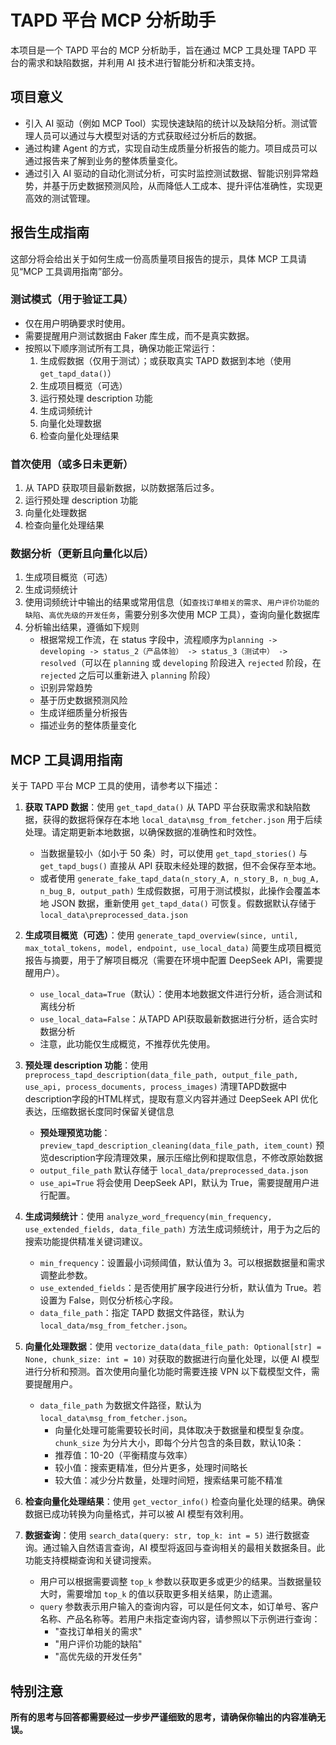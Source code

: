 # TAPD 平台 MCP 分析助手 

本项目是一个 TAPD 平台的 MCP 分析助手，旨在通过 MCP 工具处理 TAPD 平台的需求和缺陷数据，并利用 AI 技术进行智能分析和决策支持。

## 项目意义

* 引入 AI 驱动（例如 MCP Tool）实现快速缺陷的统计以及缺陷分析。测试管理人员可以通过与大模型对话的方式获取经过分析后的数据。
* 通过构建 Agent 的方式，实现自动生成质量分析报告的能力。项目成员可以通过报告来了解到业务的整体质量变化。
* 通过引入 AI 驱动的自动化测试分析，可实时监控测试数据、智能识别异常趋势，并基于历史数据预测风险，从而降低人工成本、提升评估准确性，实现更高效的测试管理。

## 报告生成指南

这部分将会给出关于如何生成一份高质量项目报告的提示，具体 MCP 工具请见“MCP 工具调用指南”部分。

### 测试模式（用于验证工具）

* 仅在用户明确要求时使用。
* 需要提醒用户测试数据由 Faker 库生成，而不是真实数据。
* 按照以下顺序测试所有工具，确保功能正常运行：
	1. 生成假数据（仅用于测试）；或获取真实 TAPD 数据到本地（使用 `get_tapd_data()`）
	2. 生成项目概览（可选）
	3. 运行预处理 description 功能
	4. 生成词频统计
	5. 向量化处理数据
	6. 检查向量化处理结果

### 首次使用（或多日未更新）

1. 从 TAPD 获取项目最新数据，以防数据落后过多。
2. 运行预处理 description 功能
3. 向量化处理数据
4. 检查向量化处理结果

### 数据分析（更新且向量化以后）

1. 生成项目概览（可选）
2. 生成词频统计
3. 使用词频统计中输出的结果或常用信息（如`查找订单相关的需求`、`用户评价功能的缺陷`、`高优先级的开发任务`，需要分别多次使用 MCP 工具），查询向量化数据库
4. 分析输出结果，遵循如下规则
	* 根据常规工作流，在 status 字段中，流程顺序为`planning -> developing -> status_2（产品体验） -> status_3（测试中） -> resolved`（可以在 `planning` 或 `developing` 阶段进入 `rejected` 阶段，在 `rejected` 之后可以重新进入 `planning` 阶段）
	* 识别异常趋势
	* 基于历史数据预测风险
	* 生成详细质量分析报告
	* 描述业务的整体质量变化

## MCP 工具调用指南

关于 TAPD 平台 MCP 工具的使用，请参考以下描述：

1. **获取 TAPD 数据**：使用 `get_tapd_data()` 从 TAPD 平台获取需求和缺陷数据，获得的数据将保存在本地 `local_data\msg_from_fetcher.json` 用于后续处理。请定期更新本地数据，以确保数据的准确性和时效性。
	* 当数据量较小（如小于 50 条）时，可以使用 `get_tapd_stories()` 与 `get_tapd_bugs()` 直接从 API 获取未经处理的数据，但不会保存至本地。
	* 或者使用 `generate_fake_tapd_data(n_story_A, n_story_B, n_bug_A, n_bug_B, output_path)` 生成假数据，可用于测试模拟，此操作会覆盖本地 JSON 数据，重新使用 `get_tapd_data()` 可恢复。假数据默认存储于 `local_data\preprocessed_data.json`

2. **生成项目概览（可选）**：使用 `generate_tapd_overview(since, until, max_total_tokens, model, endpoint, use_local_data)` 简要生成项目概览报告与摘要，用于了解项目概况（需要在环境中配置 DeepSeek API，需要提醒用户）。
	* `use_local_data=True`（默认）：使用本地数据文件进行分析，适合测试和离线分析
	* `use_local_data=False`：从TAPD API获取最新数据进行分析，适合实时数据分析
	* 注意，此功能仅生成概览，不推荐优先使用。

3. **预处理 description 功能**：使用`preprocess_tapd_description(data_file_path, output_file_path, use_api, process_documents, process_images)` 清理TAPD数据中description字段的HTML样式，提取有意义内容并通过 DeepSeek API 优化表达，压缩数据长度同时保留关键信息
	* **预处理预览功能**：`preview_tapd_description_cleaning(data_file_path, item_count)` 预览description字段清理效果，展示压缩比例和提取信息，不修改原始数据
	* `output_file_path` 默认存储于 `local_data/preprocessed_data.json`
	* `use_api=True` 将会使用 DeepSeek API，默认为 True，需要提醒用户进行配置。

4. **生成词频统计**：使用 `analyze_word_frequency(min_frequency, use_extended_fields, data_file_path)` 方法生成词频统计，用于为之后的搜索功能提供精准关键词建议。
    * `min_frequency`：设置最小词频阈值，默认值为 3。可以根据数据量和需求调整此参数。
    * `use_extended_fields`：是否使用扩展字段进行分析，默认值为 True。若设置为 False，则仅分析核心字段。
    * `data_file_path`：指定 TAPD 数据文件路径，默认为 `local_data/msg_from_fetcher.json`。

5. **向量化处理数据**：使用 `vectorize_data(data_file_path: Optional[str] = None, chunk_size: int = 10)` 对获取的数据进行向量化处理，以便 AI 模型进行分析和预测。首次使用向量化功能时需要连接 VPN 以下载模型文件，需要提醒用户。
	* `data_file_path` 为数据文件路径，默认为 `local_data\msg_from_fetcher.json`。
		* 向量化处理可能需要较长时间，具体取决于数据量和模型复杂度。
	`chunk_size` 为分片大小，即每个分片包含的条目数，默认10条：
		* 推荐值：10-20（平衡精度与效率）
		* 较小值：搜索更精准，但分片更多，处理时间略长
		* 较大值：减少分片数量，处理时间短，搜索结果可能不精准

6. **检查向量化处理结果**：使用 `get_vector_info()` 检查向量化处理的结果。确保数据已成功转换为向量格式，并可以被 AI 模型有效利用。

7. **数据查询**：使用 `search_data(query: str, top_k: int = 5)` 进行数据查询。通过输入自然语言查询，AI 模型将返回与查询相关的最相关数据条目。此功能支持模糊查询和关键词搜索。
	* 用户可以根据需要调整 `top_k` 参数以获取更多或更少的结果。当数据量较大时，需要增加 `top_k` 的值以获取更多相关结果，防止遗漏。
	* `query` 参数表示用户输入的查询内容，可以是任何文本，如订单号、客户名称、产品名称等。若用户未指定查询内容，请参照以下示例进行查询：
		* "查找订单相关的需求"
		* "用户评价功能的缺陷"
		* "高优先级的开发任务"

## 特别注意

**所有的思考与回答都需要经过一步步严谨细致的思考，请确保你输出的内容准确无误。**
